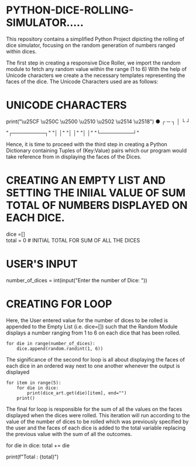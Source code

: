 # PYTHON-DICE-ROLLING-SIMULATOR.....
This repository contains a simplified Python Project dipicting the rolling of dice simulator, focusing on the random generation of numbers ranged within dices.

The first step in creating a responsive Dice Roller, we import the random module to fetch any random value within the range (1 to 6)
With the help of Unicode characters we create a the necessary templates representing the faces of the dice. The Unicode Characters used are as follows: 

# UNICODE CHARACTERS
print("\u25CF \u250C \u2500 \u2510 \u2502 \u2514 \u2518")
● ┌ ─ ┐ │ └ ┘

"┌─────────┐"
"│         │"
"│         │"
"│         │"
"└─────────┘"

Hence, it is time to proceed with the third step in creating a Python Dictionary containing Tuples of (Key:Value) pairs which our program would take reference from in displaying the faces of the Dices.

# CREATING AN EMPTY LIST AND SETTING THE INIIAL VALUE OF SUM TOTAL OF NUMBERS DISPLAYED ON EACH DICE.
dice =[]    
total = 0   # INITIAL TOTAL FOR SUM OF ALL THE DICES

# USER'S INPUT
number_of_dices = int(input("Enter the number of Dice: "))

# CREATING FOR LOOP
Here, the User entered value for the number of dices to be rolled is appended to the Empty List (i.e. dice=[]) such that the Random Module displays a number ranging from 1 to 6 on each dice that has been rolled.
    
    for die in range(number_of_dices):
        dice.append(random.randint(1, 6))


The significance of the second for loop is all about displaying the faces of each dice in an ordered way next to one another whenever the output is displayed
    
    for item in range(5):
        for die in dice:
            print(dice_art.get(die)[item], end="")
        print()


The final for loop is responsible for the sum of all the values on the faces displayed when the dices were rolled. This iteration will run according to the value of the number of dices to be rolled which was previously specified by the user and the faces of each dice is added to the total variable replacing the previous value with the sum of all the outcomes.

for die in dice:
    total += die

print(f"Total : {total}")

